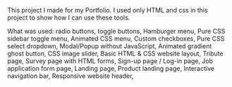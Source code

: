 This project I made for my Portfolio. I used only HTML and css in this project to show how I can use these tools.

What was used: radio buttons, toggle buttons, Hamburger menu, Pure CSS sidebar toggle menu, Animated CSS menu, Custom checkboxes, Pure CSS select dropdown, Modal/Popup without JavaScript, Animated gradient ghost button, CSS image slider, Basic HTML & CSS website layout, Tribute page, Survey page with HTML forms, Sign-up page / Log-in page, Job application form page, Landing page, Product landing page, Interactive navigation bar, Responsive website header, 